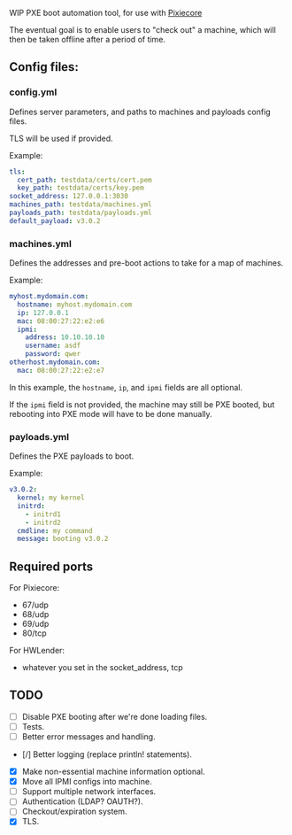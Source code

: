 WIP PXE boot automation tool, for use with [Pixiecore](https://github.com/danderson/netboot/tree/master/pixiecore)

The eventual goal is to enable users to "check out" a machine, which will then be taken offline after a period of time.

## Config files:

### config.yml

Defines server parameters, and paths to machines and payloads config files.

TLS will be used if provided.

Example:
```yaml
tls:
  cert_path: testdata/certs/cert.pem
  key_path: testdata/certs/key.pem
socket_address: 127.0.0.1:3030
machines_path: testdata/machines.yml
payloads_path: testdata/payloads.yml
default_payload: v3.0.2
```

### machines.yml

Defines the addresses and pre-boot actions to take for a map of machines.

Example:
```yaml
myhost.mydomain.com:
  hostname: myhost.mydomain.com
  ip: 127.0.0.1
  mac: 08:00:27:22:e2:e6
  ipmi:
    address: 10.10.10.10
    username: asdf
    password: qwer
otherhost.mydomain.com:
  mac: 08:00:27:22:e2:e7
```

In this example, the `hostname`, `ip`, and `ipmi` fields are all optional.

If the `ipmi` field is not provided, the machine may still be PXE booted, but rebooting into PXE mode will have to be done manually.

### payloads.yml

Defines the PXE payloads to boot.

Example:
```yaml
v3.0.2:
  kernel: my kernel
  initrd:
    - initrd1
    - initrd2
  cmdline: my command
  message: booting v3.0.2
```

## Required ports

For Pixiecore:

- 67/udp
- 68/udp
- 69/udp
- 80/tcp

For HWLender:

- whatever you set in the socket\_address, tcp

## TODO

- [ ] Disable PXE booting after we're done loading files.
- [ ] Tests.
- [ ] Better error messages and handling.
- [/] Better logging (replace println! statements).
- [X] Make non-essential machine information optional.
- [X] Move all IPMI configs into machine.
- [ ] Support multiple network interfaces.
- [ ] Authentication (LDAP? OAUTH?).
- [ ] Checkout/expiration system.
- [X] TLS.
